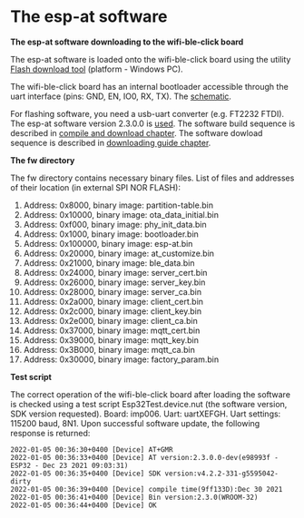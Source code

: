 # The esp-at software #

**The esp-at software downloading to the wifi-ble-click board**

The esp-at software is loaded onto the wifi-ble-click board using the utility [Flash download tool](https://www.espressif.com/sites/default/files/tools/flash_download_tool_3.9.2.zip) (platform - Windows PC).

The wifi-ble-click board has an internal bootloader accessible through the uart interface (pins: GND, EN, IO0, RX, TX). The [schematic](https://download.mikroe.com/documents/add-on-boards/click/wifi-ble/wifi-ble-click-schematic-v102.pdf).

For flashing software, you need a usb-uart converter (e.g. FT2232 FTDI).
The esp-at software version 2.3.0.0 is [used](https://github.com/espressif/esp-at.git).
The software build sequence is described in [compile and download chapter](https://docs.espressif.com/projects/esp-at/en/latest/Compile_and_Develop/How_to_clone_project_and_compile_it).
The software dowload sequence is described in [downloading guide chapter](https://docs.espressif.com/projects/esp-at/en/latest/Get_Started/Downloading_guide.html).

**The fw directory**

The fw directory contains necessary binary files. List of files and addresses of their location (in external SPI NOR FLASH):
1) Address: 0x8000, binary image: partition-table.bin 
2) Address: 0x10000, binary image: ota_data_initial.bin 
3) Address: 0xf000, binary image: phy_init_data.bin 
4) Address: 0x1000, binary image: bootloader.bin 
5) Address: 0x100000, binary image: esp-at.bin 
6) Address: 0x20000, binary image: at_customize.bin 
7) Address: 0x21000, binary image: ble_data.bin 
8) Address: 0x24000, binary image: server_cert.bin 
9) Address: 0x26000, binary image: server_key.bin 
10) Address: 0x28000, binary image: server_ca.bin 
11) Address: 0x2a000, binary image: client_cert.bin 
12) Address: 0x2c000, binary image: client_key.bin 
13) Address: 0x2e000, binary image: client_ca.bin 
14) Address: 0x37000, binary image: mqtt_cert.bin 
15) Address: 0x39000, binary image: mqtt_key.bin 
16) Address: 0x3B000, binary image: mqtt_ca.bin 
17) Address: 0x30000, binary image: factory_param.bin

**Test script**

The correct operation of the wifi-ble-click board after loading the software is checked using a test script Esp32Test.device.nut (the software version, SDK version requested). Board: imp006. Uart: uartXEFGH. Uart settings: 115200 baud, 8N1. Upon successful software update, the following response is returned:
```
2022-01-05 00:36:30+0400 [Device] AT+GMR
2022-01-05 00:36:33+0400 [Device] AT version:2.3.0.0-dev(e98993f - ESP32 - Dec 23 2021 09:03:31)
2022-01-05 00:36:35+0400 [Device] SDK version:v4.2.2-331-g5595042-dirty
2022-01-05 00:36:39+0400 [Device] compile time(9ff133D):Dec 30 2021  
2022-01-05 00:36:41+0400 [Device] Bin version:2.3.0(WROOM-32)
2022-01-05 00:36:44+0400 [Device] OK
```